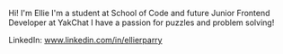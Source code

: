 Hi! I'm Ellie
I'm a student at School of Code and future Junior Frontend Developer at YakChat
I have a passion for puzzles and problem solving!

LinkedIn: www.linkedin.com/in/ellierparry
